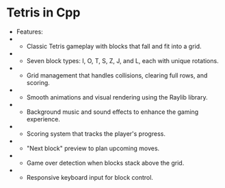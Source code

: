 # Tetris in Cpp
 * Features:
 * - Classic Tetris gameplay with blocks that fall and fit into a grid.
 * - Seven block types: I, O, T, S, Z, J, and L, each with unique rotations.
 * - Grid management that handles collisions, clearing full rows, and scoring.
 * - Smooth animations and visual rendering using the Raylib library.
 * - Background music and sound effects to enhance the gaming experience.
 * - Scoring system that tracks the player's progress.
 * - "Next block" preview to plan upcoming moves.
 * - Game over detection when blocks stack above the grid.
 * - Responsive keyboard input for block control.
